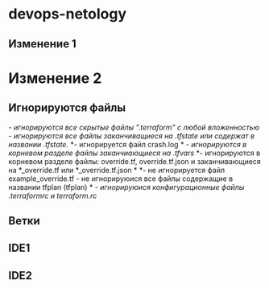 # devops-netology
## Изменение 1
# Изменение 2

## Игнорируются файлы
*- игнорируются все скрытые файлы ".terraform" с любой вложенностью* 
*- игнорируются все файлы заканчиващиеся на .tfstate или содержат в названии .tfstate.* 
*- игнорируется файл crash.log *
*- игнорируются в корневом разделе файлы заканчиающиеся на .tfvars* 
*- игнорируются в корневом разделе файлы: override.tf, override.tf.json и заканчивающиеся на *_override.tf или *_override.tf.json *
*- не игнорируется файл example_override.tf - не игнорируюися все файлы содержащие в названии tfplan (tfplan) *
*- игнорируюися конфигурационные файлы .terraformrc и terraform.rc*

## Ветки

## IDE1

## IDE2